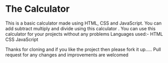# The Calculator
 This is a basic calculator made using HTML, CSS and JavaScript. You can add subtract multiply and divide using this calculator .
You can use this calculator for your projects without any problems
Languages used:-
HTML
CSS
JavaScript

Thanks for cloning and if you like the project then please fork it up.....
Pull request for any changes and improvements are welcomed
